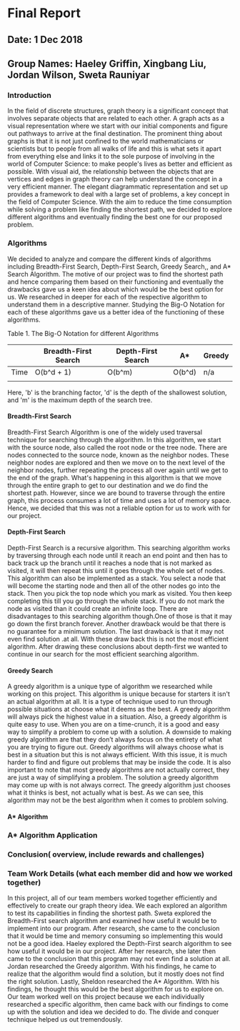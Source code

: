 # Final Report

## Date: 1 Dec 2018
## Group Names: Haeley Griffin, Xingbang Liu, Jordan Wilson, Sweta Rauniyar

### Introduction
In the field of discrete structures, graph theory is a significant concept that involves separate objects that are related to each other. A graph acts as a visual representation where we start with our initial components and figure out pathways to arrive at the final destination. The prominent thing about graphs is that it is not just confined to the world mathematicians or scientists but to people from all walks of life and this is what sets it apart from everything else and links it to the sole purpose of involving in the world of Computer Science: to make people's lives as better and efficient as possible. With visual aid, the relationship between the objects that are vertices and edges in graph theory can help understand the concept in a very efficient manner. The elegant diagrammatic representation and set up provides a framework to deal with a large set of problems, a key concept in the field of Computer Science. With the aim to reduce the time consumption while solving a problem like finding the shortest path, we decided to explore different algorithms and eventually finding the best one for our proposed problem.



### Algorithms
We decided to analyze and compare the different kinds of algorithms including Breadth-First Search, Depth-First Search, Greedy Search,, and A* Search Algorithm. The motive of our project was to find the shortest path and hence comparing them based on their functioning and eventually the drawbacks gave us a keen idea about which would be the best option for us. We researched in deeper for each of the respective algorithm to understand them in a descriptive manner. Studying the Big-O Notation for each of these algorithms gave us a better idea of the functioning of these algorithms.

Table 1. The Big-O Notation for different Algorithms

|      | Breadth-First Search | Depth-First Search | A*     |Greedy|
|------|----------------------|--------------------|--------|------|
| Time | O(b^d + 1)           | O(b^m)             | O(b^d) | n/a  |
|   |   |   |   |   |
Here, 'b' is the branching factor, 'd' is the depth of the shallowest solution, and 'm' is the maximum depth of the search tree.

#### Breadth-First Search
Breadth-First Search Algorithm is one of the widely used traversal technique for searching through the algorithm. In this algorithm, we start with the source node, also called the root node or the tree node. There are nodes connected to the source node, known as the neighbor nodes. These neighbor nodes are explored and then we move on to the next level of the neighbor nodes, further repeating the process all over again until we get to the end of the graph. What's happening in this algorithm is that we move through the entire graph to get to our destination and we do find the shortest path. However, since we are bound to traverse through the entire graph, this process consumes a lot of time and uses a lot of memory space. Hence, we decided that this was not a reliable option for us to work with for our project.

#### Depth-First Search
Depth-First Search is a recursive algorithm. This searching algorithm works by traversing through each node until it reach an end point and then has to back track up the branch until it reaches a node that is not marked as visited, it will then repeat this until it goes through the whole set of nodes. This algorithm can also be implemented as a stack. You select a node that will become the starting node and then all of the other nodes go into the stack. Then you pick the top node which you mark as visited. You then keep completing this till you go through the whole stack. If you do not mark the node as visited than it could create an infinite loop. There are disadvantages to this searching algorithm though.One of those is that it may go down the first branch forever. Another drawback would be that there is no guarantee for a minimum solution. The last drawback is that it may not even find solution .at all. With these draw back this is not the most efficient algorithm.  After drawing these conclusions about depth-first we wanted to continue in our search for the most efficient searching algorithm.

#### Greedy Search

A greedy algorithm is a unique type of algorithm we researched while working on this project. This algorithm is unique because for starters it isn't an actual algorithm at all. It is a type of technique used to run through possible situations at choose what it deems as the best. A greedy algorithm will always pick the highest value in a situation. Also, a greedy algorithm is quite easy to use. When you are on a time-crunch, it is a good and easy way to simplify a problem to come up with a solution. A downside to making greedy algorithm are that they don’t always focus on the entirety of what you are trying to figure out. Greedy algorithms will always choose what is best in a situation but this is not always efficient. With this issue, it is much harder to find and figure out problems that may be inside the code. It is also important to note that most greedy algorithms are not actually correct, they are just a way of simplifying a problem. The solution a greedy algorithm may come up with is not always correct. The greedy algorithm just chooses what it thinks is best, not actually what is best. As we can see, this algorithm may not be the best algorithm when it comes to problem solving.

#### A* Algorithm

### A* Algorithm Application

### Conclusion( overview, include rewards and challenges)

### Team Work Details (what each member did and how we worked together)

In this project, all of our team members worked together efficiently and effectively to create our graph theory idea. We each explored an algorithm to test its capabilities in finding the shortest path. Sweta explored the Breadth-First search algorithm and examined how useful it would be to implement into our program. After research, she came to the conclusion that it would be time and memory consuming so implementing this would not be a good idea. Haeley explored the Depth-First search algorithm to see how useful it would be in our project. After her research, she later then came to the conclusion that this program may not even find a solution at all. Jordan researched the Greedy algorithm. With his findings, he came to realize that the algorithm would find a solution, but it mostly does not find the right solution. Lastly, Sheldon researched the A* Algorithm. With his findings, he thought this would be the best algorithm for us to explore on. Our team worked well on this project because we each individually researched a specific algorithm, then came back with our findings to come up with the solution and idea we decided to do. The divide and conquer technique helped us out tremendously.
